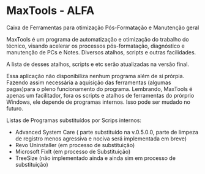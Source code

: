 # MaxTools - ALFA
Caixa de Ferramentas para otimização Pós-Formatação e Manutenção geral

MaxTools é um programa de automatização e otimização do trabalho do técnico, visando acelerar os processos pós-formatação, diagnóstico e manutenção de PCs e Notes.
Diversos atalhos, scripts e outras facilidades.

A lista de desses atalhos, scripts e etc serão atualizadas na versão final.

Essa aplicação não disponibiliza nenhum programa além de si prórpia.
Fazendo assim necessária a aquisição das ferramentas (algumas pagas)para o pleno funcionamento do programa.
Lembrando, MaxTools é apenas um facilitador, fora os scripts e atalhos de ferramentas do prórprio Windows, ele depende de programas internos.
Isso pode ser mudado no futuro.

Listas de Programas substituídos por Scrips internos:
- Advanced System Care ( parte substituído na v.0.5.0.0, parte de limpeza de registro menos agressiva e nociva será implementada em breve)
- Revo Uninstaller (em processo de substituição)
- Microsoft FixIt (em processo de Substituição)
- TreeSize (não implementado ainda e ainda sim em processo de substituição)
